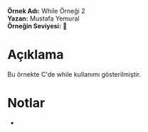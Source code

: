 **Örnek Adı:** While Örneği 2 <br>
**Yazan:** Mustafa Yemural <br>
**Örneğin Seviyesi:** :large_blue_circle: <br>
# Açıklama #
<p>Bu örnekte C'de while kullanımı gösterilmiştir.</p>

# Notlar #
- 
